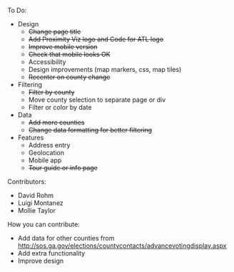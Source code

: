 To Do:
* Design
	* ~~Change page title~~
	* ~~Add Proximity Viz logo and Code for ATL logo~~
	* ~~Improve mobile version~~
	* ~~Check that mobile looks OK~~
	* Accessibility
	* Design improvements (map markers, css, map tiles)
	* ~~Recenter on county change~~
* Filtering
	* ~~Filter by county~~
	* Move county selection to separate page or div
	* Filter or color by date
* Data
	* ~~Add more counties~~
	* ~~Change data formatting for better filtering~~
* Features
	* Address entry 
	* Geolocation
	* Mobile app 
	* ~~Tour guide or info page~~


Contributors:
* David Rohm
* Luigi Montanez
* Mollie Taylor


How you can contribute:
* Add data for other counties from http://sos.ga.gov/elections/countycontacts/advancevotingdisplay.aspx
* Add extra functionality
* Improve design